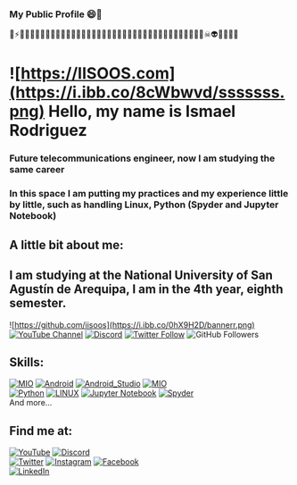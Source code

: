 ### My Public Profile 😄👋
🔭⚡😅😇😉😊🙂🙃😋😍🥰😘😗😙😚😜😝😛🤑😎🤓🧐🤠🥳🤡😏😒🙄🤨🤔🤫🤗💤😈👿👹👻💀☠👽🤖😺😻😿
# ![https://IISOOS.com](https://i.ibb.co/8cWbwvd/sssssss.png) Hello, my name is Ismael Rodriguez
### Future telecommunications engineer, now I am studying the same career
### In this space I am putting my practices and my experience little by little, such as handling Linux, Python (Spyder and Jupyter Notebook)
## A little bit about me:

## I am studying at the National University of San Agustín de Arequipa, I am in the 4th year, eighth semester.
![https://github.com/iisoos](https://i.ibb.co/0hX9H2D/bannerr.png)
[![YouTube Channel](https://img.shields.io/youtube/channel/subscribers/UCxPD7bsocoAMq8Dj18kmGyQ?style=social)](https://www.youtube.com/channel/UC9LZX_o0jwcUkDBq10KvMOw)
[![Discord](https://img.shields.io/discord/729672926432985098?style=social&label=Discord&logo=discord)](https://discord.gg/gpMC8Wej)
[![Twitter Follow](https://img.shields.io/twitter/follow/IISOOSS?style=social)](https://twitter.com/IISOOSS)
![GitHub Followers](https://img.shields.io/github/followers/iisoos?style=social)
## Skills:
[![MIO](https://img.shields.io/badge/ISOS-69C9D0?style=for-the-badge&logo=Color=white&labelColor=101010)]()
[![Android](https://img.shields.io/badge/Android-3DDC84?style=for-the-badge&logo=android&logoColor=white&labelColor=101010)]()
[![Android_Studio](https://img.shields.io/badge/Android_Studio-FA7343?style=for-the-badge&logo=android-studio&logoColor=white&labelColor=101010)]()
[![MIO](https://img.shields.io/badge/ISOS-69C9D0?style=for-the-badge&logo=huawei&logoColor=white&labelColor=101010)]()
</br>
[![Python](https://img.shields.io/badge/python-1575F9?style=for-the-badge&logo=python&logoColor=white&labelColor=101010)]()
[![LINUX](https://img.shields.io/badge/lINUX-232F3E?style=for-the-badge&logo=LINUX&logoColor=white&labelColor=101010)]()
[![Jupyter Notebook](https://img.shields.io/badge/Jupyter_Notebook-F7DF1E?style=for-the-badge&logo=jupyter&logoColor=white&labelColor=101010)]()
[![Spyder](https://img.shields.io/badge/Spyder-FF0000?style=for-the-badge&logo=spyder-IDE&logoColor=white&labelColor=101010)]()
</br>
And more...

## Find me at:

[![YouTube](https://img.shields.io/badge/YouTube-ISOS_by_Ismael_Rodriguez-FF0000?style=for-the-badge&logo=youtube&logoColor=white&labelColor=101010)](https://www.youtube.com/channel/UC9LZX_o0jwcUkDBq10KvMOw)
[![Discord](https://img.shields.io/badge/Discord-ISOS-5865F2?style=for-the-badge&logo=discord&logoColor=white&labelColor=101010)](https://discord.gg/gpMC8Wej)
</br>
[![Twitter](https://img.shields.io/badge/Twitter-@IISOOSS-1DA1F2?style=for-the-badge&logo=twitter&logoColor=white&labelColor=101010)](https://twitter.com/IISOOSS)
[![Instagram](https://img.shields.io/badge/Instagram-@ISOS-E4405F?style=for-the-badge&logo=instagram&logoColor=white&labelColor=101010)](https://www.instagram.com/is_os_/)
[![Facebook](https://img.shields.io/badge/Facebook-@Ismael-1877F2?style=for-the-badge&logo=facebook&logoColor=white&labelColor=101010)](https://www.facebook.com/profile.php?id=100013488942067)
</br>
[![LinkedIn](https://img.shields.io/badge/LinkedIn-Ismael_Rodriguez-0077B5?style=for-the-badge&logo=linkedin&logoColor=white&labelColor=101010)]( https://www.linkedin.com/in/ismael-oscar-rodriguez-cruz-401446243/)
